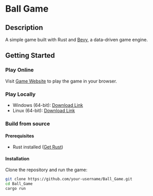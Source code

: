 # Ball Game

## Description

A simple game built with Rust and [Bevy](https://bevyengine.org/), a data-driven game engine.

## Getting Started

### Play Online

Visit [Game Website](https://guterfps.github.io/Ball_Game/) to play the game in your browser.

### Play Locally

- Windows (64-bit): [Download Link](https://github.com/Guterfps/Ball_Game/files/13805496/Ball_Game-Windows-64bit.zip)
- Linux (64-bit): [Download Link](https://github.com/Guterfps/Ball_Game/files/13805544/Ball_Game.zip)

### Build from source

#### Prerequisites

- Rust installed ([Get Rust](https://www.rust-lang.org/learn/get-started))

#### Installation

Clone the repository and run the game:

```bash
git clone https://github.com/your-username/Ball_Game.git
cd Ball_Game
cargo run
```
